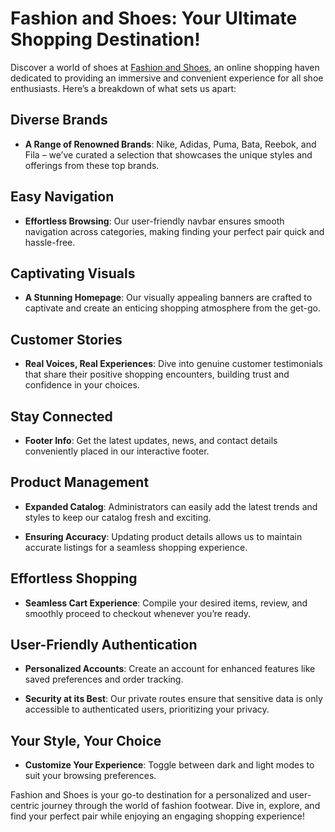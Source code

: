 # Fashion and Shoes: Your Ultimate Shopping Destination!

Discover a world of shoes at [Fashion and Shoes](https://fashion-and-apparel.web.app), an online shopping haven dedicated to providing an immersive and convenient experience for all shoe enthusiasts. Here’s a breakdown of what sets us apart:

## Diverse Brands

- **A Range of Renowned Brands**: Nike, Adidas, Puma, Bata, Reebok, and Fila – we’ve curated a selection that showcases the unique styles and offerings from these top brands.

## Easy Navigation

- **Effortless Browsing**: Our user-friendly navbar ensures smooth navigation across categories, making finding your perfect pair quick and hassle-free.

## Captivating Visuals

- **A Stunning Homepage**: Our visually appealing banners are crafted to captivate and create an enticing shopping atmosphere from the get-go.

## Customer Stories

- **Real Voices, Real Experiences**: Dive into genuine customer testimonials that share their positive shopping encounters, building trust and confidence in your choices.

## Stay Connected

- **Footer Info**: Get the latest updates, news, and contact details conveniently placed in our interactive footer.

## Product Management

- **Expanded Catalog**: Administrators can easily add the latest trends and styles to keep our catalog fresh and exciting.

- **Ensuring Accuracy**: Updating product details allows us to maintain accurate listings for a seamless shopping experience.

## Effortless Shopping

- **Seamless Cart Experience**: Compile your desired items, review, and smoothly proceed to checkout whenever you’re ready.

## User-Friendly Authentication

- **Personalized Accounts**: Create an account for enhanced features like saved preferences and order tracking.

- **Security at its Best**: Our private routes ensure that sensitive data is only accessible to authenticated users, prioritizing your privacy.

## Your Style, Your Choice

- **Customize Your Experience**: Toggle between dark and light modes to suit your browsing preferences.

Fashion and Shoes is your go-to destination for a personalized and user-centric journey through the world of fashion footwear. Dive in, explore, and find your perfect pair while enjoying an engaging shopping experience!
